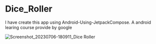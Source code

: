 # Dice_Roller
I have create this app using Android-Using-JetpackCompose. A android learing course provide by google


![Screenshot_20230706-180911_Dice Roller](https://github.com/itsardhendu/Dice_Roller/assets/58818057/4865f347-7fbd-4ece-bbd3-dc0410f91841)
